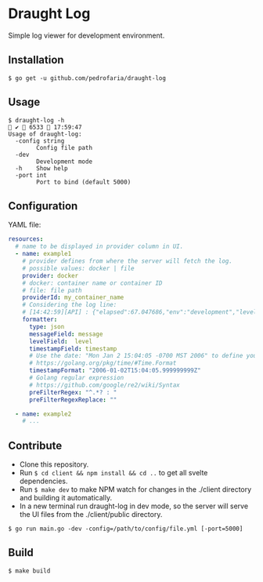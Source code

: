 # Draught Log

Simple log viewer for development environment.

## Installation

`$ go get -u github.com/pedrofaria/draught-log`

## Usage

```
$ draught-log -h                                                                                                                                                       ✔  6533  17:59:47
Usage of draught-log:
  -config string
    	Config file path
  -dev
    	Development mode
  -h	Show help
  -port int
    	Port to bind (default 5000)
```

## Configuration

YAML file:

````yaml
resources:
  # name to be displayed in provider column in UI.
  - name: example1
    # provider defines from where the server will fetch the log.
    # possible values: docker | file
    provider: docker 
    # docker: container name or container ID
    # file: file path
    providerId: my_container_name
    # Considering the log line:
    # [14:42:59][API] : {"elapsed":67.047686,"env":"development","level":"info","message":"Request handled","timestamp":"2020-05-25T14:42:59.722714315Z"}
    formatter:
      type: json
      messageField: message
      levelField:  level
      timestampField: timestamp
      # Use the date: "Mon Jan 2 15:04:05 -0700 MST 2006" to define your format.
      # https://golang.org/pkg/time/#Time.Format
      timestampFormat: "2006-01-02T15:04:05.999999999Z"
      # Golang regular expression
      # https://github.com/google/re2/wiki/Syntax
      preFilterRegex: "^.*? : "
      preFilterRegexReplace: ""

  - name: example2
    # ...
```` 

## Contribute

* Clone this repository.
* Run `$ cd client && npm install && cd ..` to get all svelte dependencies.
* Run `$ make dev` to make NPM watch for changes in the ./client directory and building it automatically.
* In a new terminal run draught-log in dev mode, so the server will serve the UI files from the ./client/public directory.

`$ go run main.go -dev -config=/path/to/config/file.yml [-port=5000]`


## Build

`$ make build`
